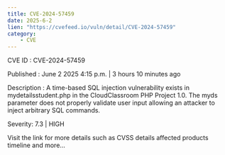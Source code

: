 ```yaml
---
title: CVE-2024-57459
date: 2025-6-2
lien: "https://cvefeed.io/vuln/detail/CVE-2024-57459"
category:
    - CVE
---
```


CVE ID : CVE-2024-57459

Published :  June 2
2025
4:15 p.m. | 3 hours
10 minutes ago

Description : A time-based SQL injection vulnerability exists in mydetailsstudent.php in the CloudClassroom PHP Project 1.0. The myds parameter does not properly validate user input
allowing an attacker to inject arbitrary SQL commands.

Severity: 7.3 | HIGH

Visit the link for more details
such as CVSS details
affected products
timeline
and more...
